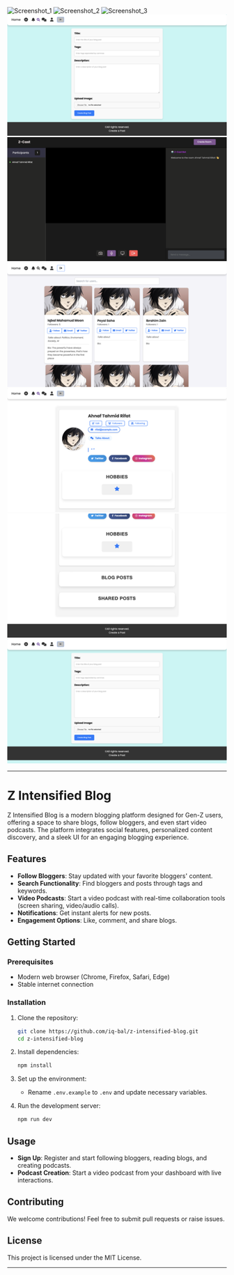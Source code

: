 ![Screenshot_1](screenshots/1.png)
![Screenshot_2](screenshots/2.png)
![Screenshot_3](screenshots/3.png)
![Screenshot_4](screenshots/4.png)
![Screenshot_5](screenshots/5.png)
![Screenshot_6](screenshots/6.png)
![Screenshot_7](screenshots/7.png)
![Screenshot_8](screenshots/8.png)
![Screenshot_9](screenshots/9.png)

---

# Z Intensified Blog

Z Intensified Blog is a modern blogging platform designed for Gen-Z users, offering a space to share blogs, follow bloggers, and even start video podcasts. The platform integrates social features, personalized content discovery, and a sleek UI for an engaging blogging experience.

## Features

- **Follow Bloggers**: Stay updated with your favorite bloggers' content.
- **Search Functionality**: Find bloggers and posts through tags and keywords.
- **Video Podcasts**: Start a video podcast with real-time collaboration tools (screen sharing, video/audio calls).
- **Notifications**: Get instant alerts for new posts.
- **Engagement Options**: Like, comment, and share blogs.

## Getting Started

### Prerequisites

- Modern web browser (Chrome, Firefox, Safari, Edge)
- Stable internet connection

### Installation

1. Clone the repository:
   ```bash
   git clone https://github.com/iq-bal/z-intensified-blog.git
   cd z-intensified-blog
   ```

2. Install dependencies:
   ```bash
   npm install
   ```

3. Set up the environment:
   - Rename `.env.example` to `.env` and update necessary variables.

4. Run the development server:
   ```bash
   npm run dev
   ```

## Usage

- **Sign Up**: Register and start following bloggers, reading blogs, and creating podcasts.
- **Podcast Creation**: Start a video podcast from your dashboard with live interactions.

## Contributing

We welcome contributions! Feel free to submit pull requests or raise issues.

## License

This project is licensed under the MIT License.

--- 
